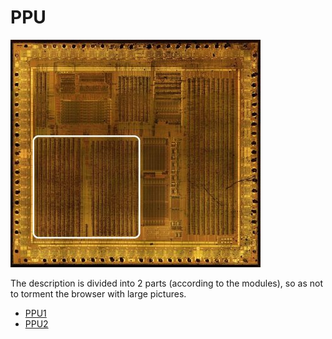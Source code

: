 # PPU

![locator_ppu](/imgstore/soc/locator_ppu.jpg)

The description is divided into 2 parts (according to the modules), so as not to torment the browser with large pictures.

- [PPU1](ppu1.md)
- [PPU2](ppu2.md)